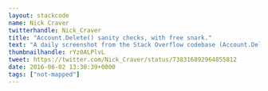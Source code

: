 ```yaml
---
layout: stackcode
name: Nick Craver
twitterhandle: Nick_Craver
title: "Account.Delete() sanity checks, with free snark."
text: "A daily screenshot from the Stack Overflow codebase (Account.Delete() sanity checks, with free snark). "
thumbnailhandle: rYz0ALPlvL
tweet: https://twitter.com/Nick_Craver/status/738316892964855812
date: 2016-06-02 13:30:39+0000
tags: ["not-mapped"]
---
```

